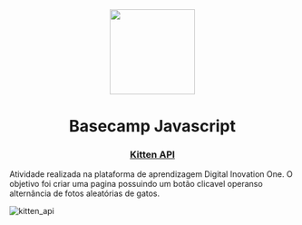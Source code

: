 <div align = "center">
  <img src="https://hermes.digitalinnovation.one/assets/diome/logo.svg" width=150px>
  <h1> Basecamp Javascript </h1>
  <h3> <a href="https://gaberibr.github.io/kitten_api/">Kitten API</a> </h3>
  </div>
  <p> Atividade realizada na plataforma de aprendizagem Digital Inovation One. O objetivo foi criar uma pagina possuindo um botão clicavel operanso alternância de fotos aleatórias de gatos. </p>
  
  ![kitten_api](https://user-images.githubusercontent.com/99212007/164050274-9e70865a-f4d6-469f-8c51-fec3c2c06bdb.png)
